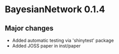 # BayesianNetwork 0.1.4

## Major changes
* Added automatic testing via 'shinytest' package
* Added JOSS paper in inst/paper

